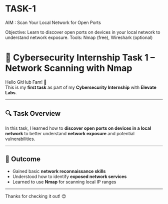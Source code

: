 # TASK-1
AIM : Scan Your Local Network for Open Ports

Objective: Learn to discover open ports on devices in your local network to understand network exposure.
Tools: Nmap (free), Wireshark (optional)

# 🚀 Cybersecurity Internship Task 1 – Network Scanning with Nmap

Hello GitHub Fam! 👋  
This is my **first task** as part of my **Cybersecurity Internship** with **Elevate Labs**.

---

## 🔍 Task Overview

In this task, I learned how to **discover open ports on devices in a local network** to better understand **network exposure** and potential vulnerabilities.

---

## 🎯 Outcome

- Gained basic **network reconnaissance skills**
- Understood how to identify **exposed network services**
- Learned to use **Nmap** for scanning local IP ranges

---

Thanks for checking it out! 😊
